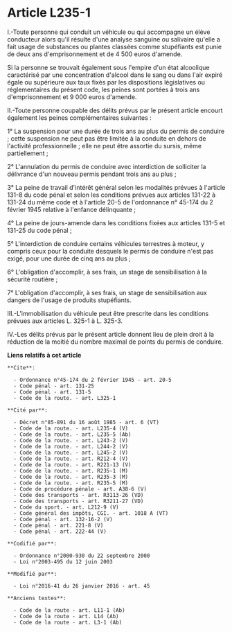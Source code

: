 # Article L235-1

I.-Toute personne qui conduit un véhicule ou qui accompagne un élève conducteur alors qu'il résulte d'une analyse sanguine ou
salivaire qu'elle a fait usage de substances ou plantes classées comme stupéfiants est punie de deux ans d'emprisonnement et
de 4 500 euros d'amende. 

Si la personne se trouvait également sous l'empire d'un état alcoolique caractérisé par une concentration d'alcool dans le
sang ou dans l'air expiré égale ou supérieure aux taux fixés par les dispositions législatives ou réglementaires du présent
code, les peines sont portées à trois ans d'emprisonnement et 9 000 euros d'amende. 

II.-Toute personne coupable des délits prévus par le présent article encourt également les peines complémentaires
suivantes : 

1° La suspension pour une durée de trois ans au plus du permis de conduire ; cette suspension ne peut pas être limitée à la
conduite en dehors de l'activité professionnelle ; elle ne peut être assortie du sursis, même partiellement ; 

2° L'annulation du permis de conduire avec interdiction de solliciter la délivrance d'un nouveau permis pendant trois ans au
plus ; 

3° La peine de travail d'intérêt général selon les modalités prévues à l'article 131-8 du code pénal et selon les conditions
prévues aux articles 131-22 à 131-24 du même code et à l'article 20-5 de l'ordonnance n° 45-174 du 2 février 1945 relative à
l'enfance délinquante ; 

4° La peine de jours-amende dans les conditions fixées aux articles 131-5 et 131-25 du code pénal ; 

5° L'interdiction de conduire certains véhicules terrestres à moteur, y compris ceux pour la conduite desquels le permis de
conduire n'est pas exigé, pour une durée de cinq ans au plus ; 

6° L'obligation d'accomplir, à ses frais, un stage de sensibilisation à la sécurité routière ; 

7° L'obligation d'accomplir, à ses frais, un stage de sensibilisation aux dangers de l'usage de produits stupéfiants. 

III.-L'immobilisation du véhicule peut être prescrite dans les conditions prévues aux articles L. 325-1 à L. 325-3. 

IV.-Les délits prévus par le présent article donnent lieu de plein droit à la réduction de la moitié du nombre maximal de
points du permis de conduire.

**Liens relatifs à cet article**

	**Cite**:

	  - Ordonnance n°45-174 du 2 février 1945 - art. 20-5
	  - Code pénal - art. 131-25
	  - Code pénal - art. 131-5
	  - Code de la route. - art. L325-1

	**Cité par**:

	  - Décret n°85-891 du 16 août 1985 - art. 6 (VT)
	  - Code de la route. - art. L235-4 (V)
	  - Code de la route. - art. L235-5 (Ab)
	  - Code de la route. - art. L243-2 (V)
	  - Code de la route. - art. L244-2 (V)
	  - Code de la route. - art. L245-2 (V)
	  - Code de la route. - art. R212-4 (V)
	  - Code de la route. - art. R221-13 (V)
	  - Code de la route. - art. R235-1 (M)
	  - Code de la route. - art. R235-3 (M)
	  - Code de la route. - art. R235-5 (M)
	  - Code de procédure pénale - art. A38-6 (V)
	  - Code des transports - art. R3113-26 (VD)
	  - Code des transports - art. R3211-27 (VD)
	  - Code du sport. - art. L212-9 (V)
	  - Code général des impôts, CGI. - art. 1018 A (VT)
	  - Code pénal - art. 132-16-2 (V)
	  - Code pénal - art. 221-8 (V)
	  - Code pénal - art. 222-44 (V)

	**Codifié par**:

	  - Ordonnance n°2000-930 du 22 septembre 2000
	  - Loi n°2003-495 du 12 juin 2003

	**Modifié par**:

	  - Loi n°2016-41 du 26 janvier 2016 - art. 45

	**Anciens textes**:

	  - Code de la route - art. L11-1 (Ab)
	  - Code de la route - art. L14 (Ab)
	  - Code de la route - art. L3-1 (Ab)
